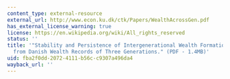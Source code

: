 ```yaml
---
content_type: external-resource
external_url: http://www.econ.ku.dk/ctk/Papers/WealthAcrossGen.pdf
has_external_license_warning: true
license: https://en.wikipedia.org/wiki/All_rights_reserved
status: ''
title: '"Stability and Persistence of Intergenerational Wealth Formation: Evidence
  from Danish Wealth Records of Three Generations." (PDF - 1.4MB)'
uid: fba2f0dd-2072-4111-b56c-c9307a496da4
wayback_url: ''
---
```

